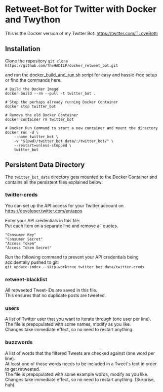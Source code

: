 # Retweet-Bot for Twitter with Docker and Twython
This is the Docker version of my Twitter Bot: https://twitter.com/TLoveBotti

## Installation
Clone the repository
```git clone https://github.com/TheHADILP/docker_retweet_bot.git```

and run the [docker_build_and_run.sh](https://github.com/TheHADILP/docker_retweet_bot/blob/master/docker_build_and_run.sh) script for easy and hassle-free setup or find the commands here:

```
# Build the Docker Image
docker build --rm --pull -t twitter_bot .

# Stop the perhaps already running Docker Container
docker stop twitter_bot

# Remove the old Docker Container
docker container rm twitter_bot

# Docker Run Command to start a new container and mount the directory
docker run -d \
    --name twitter_bot \
    -v "$(pwd)/twitter_bot_data/:/twitter_bot/" \
    --restart=unless-stopped \
    twitter_bot
```

## Persistent Data Directory

The ```twitter_bot_data``` directory gets mounted to the Docker Container and contains all the persistent files explained below:

### twitter-creds
You can set up the API access for your Twitter account on https://developer.twitter.com/en/apps

Enter your API credentials in this file:  
Put each item on a separate line and remove all quotes.
```
"Consumer Key"
"Consumer Secret"
"Access Token"
"Access Token Secret"
```
Run the following command to prevent your API credentials being accidentally pushed to git:  
```git update-index --skip-worktree twitter_bot_data/twitter-creds```

### retweet-blacklist
All retweeted Tweet-IDs are saved in this file.  
This ensures that no duplicate posts are tweeted.

### users
A list of Twitter user that you want to iterate through (one user per line).  
The file is prepopulated with some names, modify as you like.  
Changes take immediate effect, so no need to restart anything.

### buzzwords
A list of words that the filtered Tweets are checked against (one word per line).  
At least one of those words needs to be included in a Tweet's text in order to get retweeted.  
The file is prepopulated with some example words, modify as you like.  
Changes take immediate effect, so no need to restart anything. (Surprise, huh)
